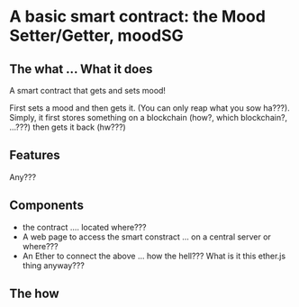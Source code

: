 # A basic smart contract: the Mood Setter/Getter, moodSG

## The what ... What it does
A smart contract that gets and sets mood! 

First sets a mood and then gets it. (You can only reap what you sow ha???). Simply, it first stores something on a blockchain (how?, which blockchain?, ...???) then gets it back (hw???) 

## Features

Any???

## Components
<ul>
    <li>the contract .... located where???</li>
    <li>A web page to access the smart constract ... on a central server or where???</li>
    <li>An Ether to connect the above ... how the hell??? What is it this ether.js thing anyway???</li>
</ul>

## The how